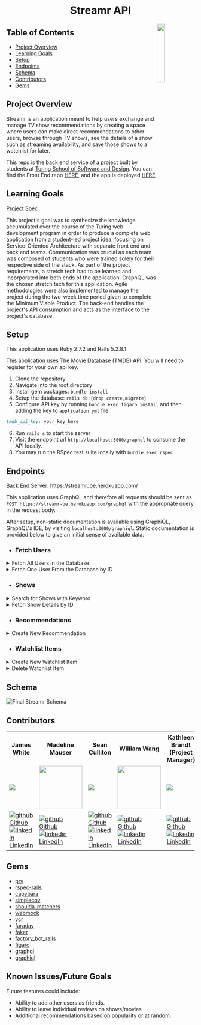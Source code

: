 <div align="center">
  <h1>Streamr API</h1>

</div>

<img src="https://user-images.githubusercontent.com/108320490/219521231-82b03510-165b-4cbb-b71c-ca6276c343d1.png" width="20%" height="20%" align="right">

## Table of Contents
- [Project Overview](#project-overview)
- [Learning Goals](#learning-goals)
- [Setup](#setup)
- [Endpoints](#endpoints)
- [Schema](#schema)
- [Contributors](#contributors)
- [Gems](#gems)


## Project Overview
Streamr is an application meant to help users exchange and manage TV show recommendations by creating a space where users can make direct recommendations to other users, browse through TV shows, see the details of a show such as streaming availability, and save those shows to a watchlist for later.

This repo is the back end service of a project built by students at [Turing School of Software and Design](https://turing.edu/). You can find the Front End repo [HERE](https://github.com/streamr-turing/streamr-fe), and the app is deployed [HERE](https://main--frabjous-halva-33ef87.netlify.app/)



## Learning Goals
[Project Spec](https://mod4.turing.edu/projects/capstone/)

This project's goal was to synthesize the knowledge accumulated over the course of the Turing web development program in order to produce a complete web application from a student-led project idea, focusing on Service-Oriented Architecture with separate front end and back end teams. Communication was crucial as each team was composed of students who were trained solely for their respective side of the stack. As part of the project requirements, a stretch tech had to be learned and incorporated into both ends of the application. GraphQL was the chosen stretch tech for this application. Agile methodologies were also implemented to manage the project during the two-week time period given to complete the Minimum Viable Product.
The back-end handles the project's API consumption and acts as the interface to the project's database.

## Setup
This application uses Ruby 2.7.2 and Rails 5.2.8.1

This application uses [The Movie Database (TMDB) API](https://developers.themoviedb.org/3/getting-started/introduction). You will need to register for your own api key. 

1. Clone the repository
2. Navigate into the root directory
3. Install gem packages: `bundle install`
4. Setup the database: `rails db:{drop,create,migrate}`
5. Configure API key by running `bundle exec figaro install` and then adding the key to `application.yml` file:
```ruby
tmdb_api_key: your_key_here
```
6. Run `rails s` to start the server
7. Visit the endpoint url `http://localhost:3000/graphql` to consume the API locally.
8. You may run the RSpec test suite locally with `bundle exec rspec`

## Endpoints
Back End Server: https://streamr_be.herokuapp.com/

This application uses GraphQL and therefore all requests should be sent as `POST https://streamr-be.herokuapp.com/graphql` with the appropriate query in the request body. 

After setup, non-static documentation is available using GraphiQL, GraphQL's IDE, by visiting `localhost:3000/graphiql`. Static documentation is provided below to give an initial sense of available data.

- ### Fetch Users
<details close>
<summary>Fetch All Users in the Database</summary>
<br>
Request Body: <br>
  
```
  query {
    users {
        id
        username
        avatarUrl
    }
  }
```
  
JSON Response Example: 
```json 
  {
  "data": {
    "users": [
      {
        "id": "1",
        "username": "snoop_dogg",
        "avatarUrl": "https://cdn-icons-png.flaticon.com/512/3940/3940414.png"
      },
      {
        "id": "2",
        "username": "martha_stewart",
        "avatarUrl": "https://cdn-icons-png.flaticon.com/512/3940/3940448.png"
      },
      {...},
      {...}
    ]
  }
```
</details>

<details close>
<summary>Fetch One User From the Database by ID</summary>
<br>
Request Body: <br>
  
```
query {
	fetchUser (
  	id: 5
  )
  {
    id
    username
    avatarUrl
    watchlistItems {
      show {
        tmdbId
        title
        releaseYear
        posterUrl
        mediaType
      }
    }
    recommendations {
      id
      recommendeeId
      recommender {
        id
        username
        avatarUrl
      }
      show {
        tmdbId
        title
        releaseYear
        rating
        genres
        posterUrl
        mediaType
      }
      createdAt
    }
  }
}
```
  
JSON Response Example: 
```json 
 {
  "data": {
    "fetchUser": {
      "id": "5",
      "username": "the_burger_king",
      "avatarUrl": "https://cdn-icons-png.flaticon.com/512/3940/3940429.png",
      "watchlistItems": [
        {
          "show": {
            "tmdbId": 76331,
            "title": "Succession",
            "releaseYear": "2018",
            "posterUrl": "https://image.tmdb.org/t/p/w500/e2X32jUfJ2kb4QtNg3WCTnLyGxD.jpg",
            "mediaType": "tv"
          }
        },
        {..},
        {..}
      ],
      "recommendations": [
        {
          "id": "5",
          "recommendeeId": 5,
          "recommender": {
            "id": "4",
            "username": "sean_not_shaun",
            "avatarUrl": "https://cdn-icons-png.flaticon.com/512/3940/3940421.png"
          },
          "show": {
            "tmdbId": 4608,
            "title": "30 Rock",
            "releaseYear": "2006",
            "rating": 7.45,
            "genres": [
              "Comedy"
            ],
            "posterUrl": "https://image.tmdb.org/t/p/w500/k3RbNzPEPW0cmkfkn1xVCTk3Qde.jpg",
            "mediaType": "tv"
          },
          "createdAt": "2023-02-12T19:29:41Z"
        },
        {..},
        {..}
      ]
    }
  }
}
```
</details>

- ### Shows
<details close>

<summary>Search for Shows with Keyword</summary>
<br>
Request Body: <br>

```
  query {
    shows(
        query: "30 Rock"
    )
    {
        tmdbId
        title
        imageUrl
        yearCreated
        mediaType
        rating
        genres
    }
}
```

JSON Response Example: 
```json 
  {
  "data": {
    "shows": [
      {
        "tmdbId": 4608,
        "title": "30 Rock",
        "imageUrl": "https://image.tmdb.org/t/p/w500//k3RbNzPEPW0cmkfkn1xVCTk3Qde.jpg",
        "yearCreated": "2006-10-11",
        "mediaType": "tv",
        "rating": 7.45,
        "genres": [
          "Comedy"
        ]
      },
      {..},
      {..},
    ]
  }
```
</details>

<details close>

<summary>Fetch Show Details by ID</summary>
<br>
  Note: The argument `userId` is only required if the recommendedBy field is present in query <br>
Request Body: <br>

```
  query {
    showDetails(
        tmdbId: 4608
        userId: 1
      	mediaType: "tv"
    )
    {
        tmdbId
        title
        releaseYear
        streamingService {
          logoPath
          providerName
        }
        posterUrl
        genres
        rating
        summary
      	mediaType
        recommendedBy {
                id
                username
                avatarUrl
        }
    	 
    }
}
```

JSON Response Example: 
```json 
  {
  "data": {
    "showDetails": {
      "tmdbId": 4608,
      "title": "30 Rock",
      "releaseYear": "2006",
      "streamingService": [
        {
          "logoPath": "https://image.tmdb.org/t/p/w500/zxrVdFjIjLqkfnwyghnfywTn3Lh.jpg",
          "providerName": "Hulu"
        },
        {..},
        {..}
      ],
      "posterUrl": "https://image.tmdb.org/t/p/w500/k3RbNzPEPW0cmkfkn1xVCTk3Qde.jpg",
      "genres": [
        "Comedy"
      ],
      "rating": 7.45,
      "summary": "Liz Lemon, the head writer...",
      "mediaType": "tv",
      "recommendedBy": [
        {
          "id": "2",
          "username": "martha_stewart",
          "avatarUrl": "https://cdn-icons-png.flaticon.com/512/3940/3940448.png"
        },
        {..},
        {..}
      ]
    }
  }
}
```
</details>

- ### Recommendations
<details close>

<summary>Create New Recommendation</summary>
<br>
Request Body: <br>

```
  mutation {
    createRecommendation (
        tmdbId: 4608,
        recommenderId: 1,
        recommendeeId: 2,
        mediaType: "tv"
    )
    {
        id
        tmdbId
        recommenderId
        recommendeeId
    }
}
```

JSON Response Example: 
```json 
  {
  "data": {
    "createRecommendation": {
      "id": "30",
      "tmdbId": 4608,
      "recommenderId": 1,
      "recommendeeId": 2
    }
  }
}
```
</details>

- ### Watchlist Items
<details close>

<summary>Create New Watchlist Item</summary>
<br>
Request Body: <br>

```
  mutation {
    createWatchlistItem (
        tmdbId: 4608,
        userId: 1,
        mediaType: "tv"
    )
    {
        id
        tmdbId
        userId
    }
}
```

JSON Response Example: 
```json 
  {
  "data": {
    "createWatchlistItem": {
      "id": "83",
      "tmdbId": 4608,
      "userId": 1
    }
  }
}
```
</details>

<details close>

<summary>Delete Watchlist Item</summary>
<br>
Request Body: <br>

```
  mutation {
    deleteWatchlistItem (
        id: 83 )
    {
        id
    }
}
```

JSON Response Example: 
```json 
  {
  "data": {
    "deleteWatchlistItem": {
      "id": "83"
    }
  }
}
```
</details>


## Schema

![Final Streamr Schema](https://user-images.githubusercontent.com/108320490/219173283-e30c1d71-01e6-4d8b-b338-a4f64f6af29b.png)



## Contributors
<table>
  <tr>
    <th>James White</th>
    <th>Madeline Mauser</th>
    <th>Sean Culliton</th>
    <th>William Wang</th>
    <th>Kathleen Brandt<br>(Project Manager)</th>
    <th>Hemesh Patel<br>(Project Mentor)</th>
  </tr>
  <tr>
    <td><img src="https://avatars.githubusercontent.com/u/108167041?s=120&v=4"></td>
    <td><img src="https://avatars.githubusercontent.com/u/106927896?width="200" height="115""></td>
    <td><img src="https://avatars.githubusercontent.com/u/108320490?s=120&v=4"></td>
    <td><img src="https://ca.slack-edge.com/T029P2S9M-U03KQFD5WJK-e1166a8fec70-512?width="200" height="115""></td>
    <td><img src="https://avatars.githubusercontent.com/u/96136707?s=120&v=4"></td>
    <td><img src="https://avatars.githubusercontent.com/u/95383296?s=120&v=4"></td>
  </tr>

  <tr>
    <td>
      <a href="https://github.com/James-E-White"  rel="nofollow noreferrer">
          <img src="https://i.stack.imgur.com/tskMh.png" alt="github"> Github
        </a><br>
      <a href="https://www.linkedin.com/in/james-ed-wh/" rel="nofollow noreferrer">
    <img src="https://i.stack.imgur.com/gVE0j.png" alt="linkedin"> LinkedIn
        </a>
    </td>
        <td>
       <a href="https://github.com/MadelineMauser" rel="nofollow noreferrer">
            <img src="https://i.stack.imgur.com/tskMh.png" alt="github"> Github
      </a><br>
        <a href="https://www.linkedin.com/in/madeline-mauser-644239245/" rel="nofollow noreferrer">
          <img src="https://i.stack.imgur.com/gVE0j.png" alt="linkedin"> LinkedIn
      </a>
    </td>
        <td>
       <a href="https://github.com/smculliton" rel="nofollow noreferrer">
          <img src="https://i.stack.imgur.com/tskMh.png" alt="github"> Github
      </a><br>
        <a href="https://www.linkedin.com/in/seanculliton" rel="nofollow noreferrer">
          <img src="https://i.stack.imgur.com/gVE0j.png" alt="linkedin"> LinkedIn
      </a>
    </td>
        <td>
       <a href="https://github.com/willjw2" rel="nofollow noreferrer">
            <img src="https://i.stack.imgur.com/tskMh.png" alt="github"> Github
      </a><br>
        <a href="https://www.linkedin.com/in/william-wang-814442240/" rel="nofollow noreferrer">
          <img src="https://i.stack.imgur.com/gVE0j.png" alt="linkedin"> LinkedIn
      </a>
    </td>
        <td>
       <a href="https://github.com/KatBrandt" rel="nofollow noreferrer">
            <img src="https://i.stack.imgur.com/tskMh.png" alt="github"> Github
      </a><br>
        <a href="https://www.linkedin.com/in/katbrandt/" rel="nofollow noreferrer">
          <img src="https://i.stack.imgur.com/gVE0j.png" alt="linkedin"> LinkedIn
      </a>
    </td>
       	<td>
       <a href="https://github.com/hemeshvpatelHE" rel="nofollow noreferrer">
            <img src="https://i.stack.imgur.com/tskMh.png" alt="github"> Github
      </a><br>
        <a href="https://www.linkedin.com/in/hemeshvpatel/" rel="nofollow noreferrer">
          <img src="https://i.stack.imgur.com/gVE0j.png" alt="linkedin"> LinkedIn
      </a>
    </td>
    </tr>
    
</table>

## Gems
- [pry](https://github.com/pry/pry)
- [rspec-rails](https://github.com/rspec/rspec-rails)
- [capybara](https://github.com/teamcapybara/capybara)
- [simplecov](https://github.com/simplecov-ruby/simplecov)
- [shoulda-matchers](https://github.com/thoughtbot/shoulda-matchers)
- [webmock](https://github.com/bblimke/webmock)
- [vcr](https://github.com/vcr/vcr)
- [faraday](https://lostisland.github.io/faraday/usage/)
- [faker](https://github.com/vajradog/faker-rails)
- [factory_bot_rails](https://github.com/thoughtbot/factory_bot_rails)
- [figaro](https://github.com/laserlemon/figaro)
- [graphql](https://github.com/rmosolgo/graphql-ruby)
- [graphiql](https://github.com/rmosolgo/graphiql-rails)


## Known Issues/Future Goals
Future features could include:
- Ability to add other users as friends.
- Ability to leave individual reviews on shows/movies.
- Additional recommendations based on popularity or at random.



